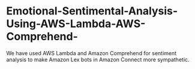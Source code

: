 # Emotional-Sentimental-Analysis-Using-AWS-Lambda-AWS-Comprehend-
We have used AWS Lambda and Amazon Comprehend  for sentiment analysis to make Amazon Lex  bots in Amazon Connect more sympathetic.
